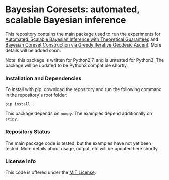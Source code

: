 # Bayesian Coresets: automated, scalable Bayesian inference

This repository contains the main package used to run the experiments for [Automated, Scalable Bayesian Inference with Theoretical Guarantees](http://arxiv.org/abs/1710.05053)
and [Bayesian Coreset Construction via Greedy Iterative Geodesic Ascent](http://arxiv.org/abs/1710.05053). 
More details will be added soon. 

Note: this package is written for Python2.7, and is untested for Python3. The package will be updated to be Python3 compatible shortly.

### Installation and Dependencies

To install with pip, download the repository and run the following command in the repository's root folder:

    pip install . 
    
This package depends on `numpy`. The examples depend additionally on `scipy`.

### Repository Status

The main package code is tested, but the examples have not yet been tested. More details about usage, output, etc will be updated here shortly.


### License Info

This code is offered under the [MIT License](https://opensource.org/licenses/MIT).
